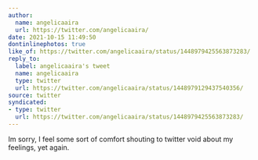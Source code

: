 ```yaml
---
author:
  name: angelicaaira
  url: https://twitter.com/angelicaaira/
date: 2021-10-15 11:49:50
dontinlinephotos: true
like_of: https://twitter.com/angelicaaira/status/1448979425563873283/
reply_to:
  label: angelicaaira's tweet
  name: angelicaaira
  type: twitter
  url: https://twitter.com/angelicaaira/status/1448979129437540356/
source: twitter
syndicated:
- type: twitter
  url: https://twitter.com/angelicaaira/status/1448979425563873283/
---
```


Im sorry, I feel some sort of comfort shouting to twitter void about my feelings, yet again.